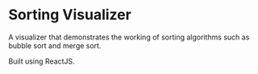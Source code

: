 # Sorting Visualizer

A visualizer that demonstrates the working of sorting algorithms such as bubble sort and merge sort.

Built using ReactJS.
